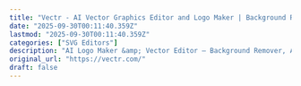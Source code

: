```yaml
---
title: "Vectr - AI Vector Graphics Editor and Logo Maker | Background Remover &amp; SVG Converter"
date: "2025-09-30T00:11:40.359Z"
lastmod: "2025-09-30T00:11:40.359Z"
categories: ["SVG Editors"]
description: "AI Logo Maker &amp; Vector Editor – Background Remover, AI Image Generator, SVG Converter"
original_url: "https://vectr.com/"
draft: false
---
```

